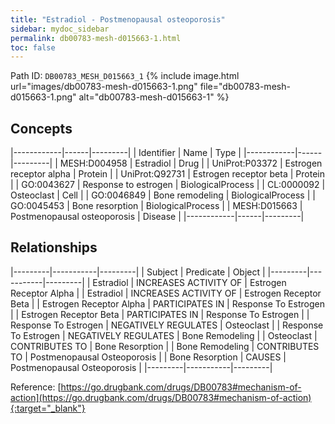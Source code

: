 ```yaml
---
title: "Estradiol - Postmenopausal osteoporosis"
sidebar: mydoc_sidebar
permalink: db00783-mesh-d015663-1.html
toc: false 
---
```



Path ID: `DB00783_MESH_D015663_1`
{% include image.html url="images/db00783-mesh-d015663-1.png" file="db00783-mesh-d015663-1.png" alt="db00783-mesh-d015663-1" %}

## Concepts

|------------|------|---------|
| Identifier | Name | Type    |
|------------|------|---------|
| MESH:D004958 | Estradiol | Drug |
| UniProt:P03372 | Estrogen receptor alpha | Protein |
| UniProt:Q92731 | Estrogen receptor beta | Protein |
| GO:0043627 | Response to estrogen | BiologicalProcess |
| CL:0000092 | Osteoclast | Cell |
| GO:0046849 | Bone remodeling | BiologicalProcess |
| GO:0045453 | Bone resorption | BiologicalProcess |
| MESH:D015663 | Postmenopausal osteoporosis | Disease |
|------------|------|---------|

## Relationships

|---------|-----------|---------|
| Subject | Predicate | Object  |
|---------|-----------|---------|
| Estradiol | INCREASES ACTIVITY OF | Estrogen Receptor Alpha |
| Estradiol | INCREASES ACTIVITY OF | Estrogen Receptor Beta |
| Estrogen Receptor Alpha | PARTICIPATES IN | Response To Estrogen |
| Estrogen Receptor Beta | PARTICIPATES IN | Response To Estrogen |
| Response To Estrogen | NEGATIVELY REGULATES | Osteoclast |
| Response To Estrogen | NEGATIVELY REGULATES | Bone Remodeling |
| Osteoclast | CONTRIBUTES TO | Bone Resorption |
| Bone Remodeling | CONTRIBUTES TO | Postmenopausal Osteoporosis |
| Bone Resorption | CAUSES | Postmenopausal Osteoporosis |
|---------|-----------|---------|

Reference: [https://go.drugbank.com/drugs/DB00783#mechanism-of-action](https://go.drugbank.com/drugs/DB00783#mechanism-of-action){:target="_blank"}